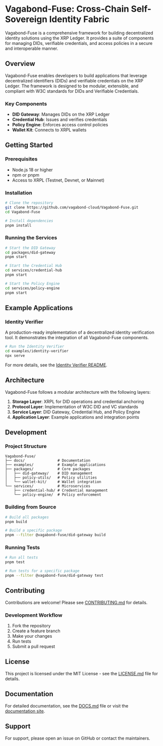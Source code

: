 # Vagabond-Fuse: Cross-Chain Self-Sovereign Identity Fabric

Vagabond-Fuse is a comprehensive framework for building decentralized identity solutions using the XRP Ledger. It provides a suite of components for managing DIDs, verifiable credentials, and access policies in a secure and interoperable manner.

## Overview

Vagabond-Fuse enables developers to build applications that leverage decentralized identifiers (DIDs) and verifiable credentials on the XRP Ledger. The framework is designed to be modular, extensible, and compliant with W3C standards for DIDs and Verifiable Credentials.

### Key Components

- **DID Gateway**: Manages DIDs on the XRP Ledger
- **Credential Hub**: Issues and verifies credentials
- **Policy Engine**: Enforces access control policies
- **Wallet Kit**: Connects to XRPL wallets

## Getting Started

### Prerequisites

- Node.js 18 or higher
- npm or pnpm
- Access to XRPL (Testnet, Devnet, or Mainnet)

### Installation

```bash
# Clone the repository
git clone https://github.com/vagabond-cloud/Vagabond-Fuse.git
cd Vagabond-Fuse

# Install dependencies
pnpm install
```

### Running the Services

```bash
# Start the DID Gateway
cd packages/did-gateway
pnpm start

# Start the Credential Hub
cd services/credential-hub
pnpm start

# Start the Policy Engine
cd services/policy-engine
pnpm start
```

## Example Applications

### Identity Verifier

A production-ready implementation of a decentralized identity verification tool. It demonstrates the integration of all Vagabond-Fuse components.

```bash
# Run the Identity Verifier
cd examples/identity-verifier
npx serve
```

For more details, see the [Identity Verifier README](examples/identity-verifier/README.md).

## Architecture

Vagabond-Fuse follows a modular architecture with the following layers:

1. **Storage Layer**: XRPL for DID operations and credential anchoring
2. **Protocol Layer**: Implementation of W3C DID and VC standards
3. **Service Layer**: DID Gateway, Credential Hub, and Policy Engine
4. **Application Layer**: Example applications and integration points

## Development

### Project Structure

```
Vagabond-Fuse/
├── docs/               # Documentation
├── examples/           # Example applications
├── packages/           # Core packages
│   ├── did-gateway/    # DID management
│   ├── policy-utils/   # Policy utilities
│   └── wallet-kit/     # Wallet integration
└── services/           # Microservices
    ├── credential-hub/ # Credential management
    └── policy-engine/  # Policy enforcement
```

### Building from Source

```bash
# Build all packages
pnpm build

# Build a specific package
pnpm --filter @vagabond-fuse/did-gateway build
```

### Running Tests

```bash
# Run all tests
pnpm test

# Run tests for a specific package
pnpm --filter @vagabond-fuse/did-gateway test
```

## Contributing

Contributions are welcome! Please see [CONTRIBUTING.md](CONTRIBUTING.md) for details.

### Development Workflow

1. Fork the repository
2. Create a feature branch
3. Make your changes
4. Run tests
5. Submit a pull request

## License

This project is licensed under the MIT License - see the [LICENSE.md](LICENSE.md) file for details.

## Documentation

For detailed documentation, see the [DOCS.md](DOCS.md) file or visit the [documentation site](https://docs.vagabond-fuse.example).

## Support

For support, please open an issue on GitHub or contact the maintainers.
